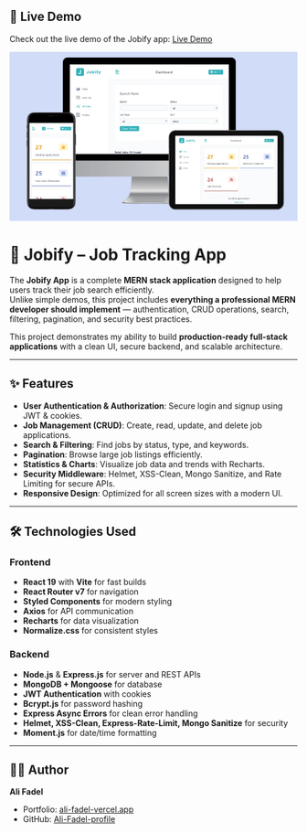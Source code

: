 ## 🚀 Live Demo

Check out the live demo of the Jobify app: [Live Demo](https://jobify-liwk.onrender.com/)

[![Jobify Screenshot](client/public/demo.webp)](https://jobify-liwk.onrender.com/)

# 💼 Jobify – Job Tracking App

The **Jobify App** is a complete **MERN stack application** designed to help users track their job search efficiently.  
Unlike simple demos, this project includes **everything a professional MERN developer should implement** — authentication, CRUD operations, search, filtering, pagination, and security best practices.

This project demonstrates my ability to build **production-ready full-stack applications** with a clean UI, secure backend, and scalable architecture.

---

## ✨ Features

- **User Authentication & Authorization**: Secure login and signup using JWT & cookies.  
- **Job Management (CRUD)**: Create, read, update, and delete job applications.  
- **Search & Filtering**: Find jobs by status, type, and keywords.  
- **Pagination**: Browse large job listings efficiently.  
- **Statistics & Charts**: Visualize job data and trends with Recharts.  
- **Security Middleware**: Helmet, XSS-Clean, Mongo Sanitize, and Rate Limiting for secure APIs.  
- **Responsive Design**: Optimized for all screen sizes with a modern UI.  

---

## 🛠 Technologies Used

### Frontend
- **React 19** with **Vite** for fast builds  
- **React Router v7** for navigation  
- **Styled Components** for modern styling  
- **Axios** for API communication  
- **Recharts** for data visualization  
- **Normalize.css** for consistent styles  

### Backend
- **Node.js** & **Express.js** for server and REST APIs  
- **MongoDB + Mongoose** for database  
- **JWT Authentication** with cookies  
- **Bcrypt.js** for password hashing  
- **Express Async Errors** for clean error handling  
- **Helmet, XSS-Clean, Express-Rate-Limit, Mongo Sanitize** for security  
- **Moment.js** for date/time formatting  

---

## 👨‍💻 Author

**Ali Fadel**  
- Portfolio: [ali-fadel-vercel.app](https://ali-fadel-vercel.app)  
- GitHub: [Ali-Fadel-profile](https://github.com/Ali-Fadel-profile)  
